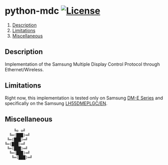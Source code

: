 # python-mdc [![License][license-img]][license-href]

1. [Description](#description)
2. [Limitations](#limitations)
3. [Miscellaneous](#miscellaneous)

## Description

Implementation of the Samsung Multiple Display Control Protocol through
Ethernet/Wireless.

## Limitations

Right now, this implementation is tested only on Samsung
[DM-E Series][dme-href] and specifically on the Samsung
[LH55DMEPLGC/EN][model-href].

## Miscellaneous

```
    ╚⊙ ⊙╝
  ╚═(███)═╝
 ╚═(███)═╝
╚═(███)═╝
 ╚═(███)═╝
  ╚═(███)═╝
   ╚═(███)═╝
```

[license-img]: https://img.shields.io/badge/license-Apache-blue.svg
[license-href]: /LICENSE
[dme-href]: https://www.samsung.com/us/business/products/displays/standalone/dm-series/
[model-href]: http://www.samsung.com/nl/business/smart-signage/professional-display-dme-series/lh55dmeplgcen/